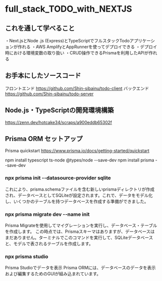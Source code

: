 # full_stack_TODO_with_NEXTJS

## これを通して学べること
・Next.jsとNode .js (Express)とTypeScriptでフルスタックTodoアプリケーションが作れる
・AWS AmplifyとAppRunnerを使ってデプロイできる
・デプロイ時における環境変数の取り扱い
・CRUD操作できるPrismaを利用したAPIが作れる

## お手本にしたソースコード
フロントエンド
https://github.com/Shin-sibainu/todo-client
バックエンド
https://github.com/Shin-sibainu/todo-server

## Node.js・TypeScriptの開発環境構築
https://zenn.dev/hotcake34/scraps/a900eddb65302f

## Prisma ORM セットアップ
Prisma quickstart
https://www.prisma.io/docs/getting-started/quickstart

npm install typescript ts-node @types/node --save-dev
npm install prisma --save-dev

### npx prisma init --datasource-provider sqlite
これにより、prisma.schemaファイルを含む新しいprismaディレクトリが作成され、データベースとしてSQLiteが設定されます。これで、データをモデル化し、いくつかのテーブルを持つデータベースを作成する準備ができました。

### npx prisma migrate dev --name init
Prisma Migrateを使用してマイグレーションを実行し、データベース・テーブルを作成します。
この時点では、Prismaスキーマはありますが、データベースはまだありません。ターミナルでこのコマンドを実行して、SQLiteデータベースと、モデルで表されるテーブルを作成します。

### npx prisma studio
Prisma Studioでデータを表示
Prisma ORMには、データベースのデータを表示および編集するためのGUIが組み込まれています。